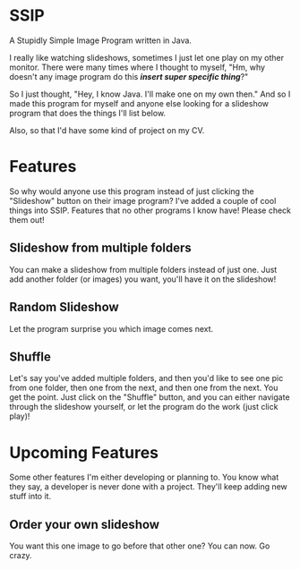 # SSIP
A Stupidly Simple Image Program written in Java.

I really like watching slideshows, sometimes I just let one play on my other monitor. There were many times where I thought to myself, "Hm, why doesn't any image program do this ***insert super specific thing***?"

So I just thought, "Hey, I know Java. I'll make one on my own then." And so I made this program for myself and anyone else looking for a slideshow program that does the things I'll list below.

Also, so that I'd have some kind of project on my CV.

# Features
So why would anyone use this program instead of just clicking the "Slideshow" button on their image program?
I've added a couple of cool things into SSIP. Features that no other programs I know have! Please check them out!

## Slideshow from multiple folders
You can make a slideshow from multiple folders instead of just one. Just add another folder (or images) you want, you'll have it on the slideshow! 

## Random Slideshow
Let the program surprise you which image comes next.

## Shuffle
Let's say you've added multiple folders, and then you'd like to see one pic from one folder, then one from the next, and then one from the next.
You get the point. Just click on the "Shuffle" button, and you can either navigate through the slideshow yourself, or let the program do the work (just click play)!

# Upcoming Features
Some other features I'm either developing or planning to.
You know what they say, a developer is never done with a project. They'll keep adding new stuff into it.

## Order your own slideshow
You want this one image to go before that other one? You can now. Go crazy.


